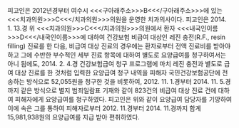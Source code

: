 피고인은 2012년경부터 여수시 <<<구아래주소>>>B<<</구아래주소>>>에 있는 <<<치과의원>>>C<<</치과의원>>>의원을 운영한 치과의사이다.
피고인은 2014. 1. 13.경 위 <<<치과의원>>>C<<</치과의원>>>의원에서 환자 <<<내국인이름>>>D<<</내국인이름>>>에 대하여 건강보험 비급여 대상인 레진 충전(R.F., resin filling) 진료를 한 다음, 비급여 대상 진료의 경우에는 환자로부터 전액 진료비를 받아야 하고 그에 수반한 부수적인 세부 진료 항목에 대하여 별도로 요양급여를 청구하여서는 아니 됨에도, 2014. 2. 4.경 건강보험급여 청구 프로그램에 마치 레진 충전과 별도로 급여 대상 진료를 한 것처럼 입력한 요양급여 청구 내역을 피해자 국민건강보험공단에 전송하는 방식으로 52,055원을 청구한 것을 비롯하여, 2012. 11. 1.경부터 2014. 11. 5.경까지 같은 방식으로 별지 범죄일람표 기재와 같이 823건의 비급여 대상 진료 건에 대하여 피해자에게 요양급여를 청구하였다.
피고인은 위와 같이 요양급여 담당자를 기망하여 이에 속은 그를 통하여 피해자로부터 2012. 11.경부터 2014. 11.경까지 합계 15,981,938원의 요양급여를 지급 받아 편취하였다.
